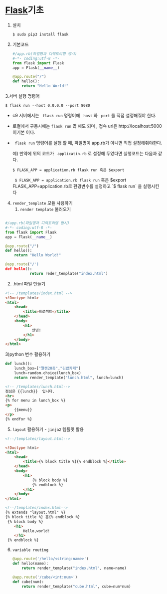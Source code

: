 

  #  [Flask](http://flask.pocoo.org/)기초



1. 설치

   ```
   $ sudo pip3 install flask
   ```


2. 기본코드

   ``` python
   #/app.rb(파일명과 디렉토리명 명시)
   #-*- coding:utf-8 -*-
   from flask import Flask
   app = Flask(__name__)
   
   @app.route("/")
   def hello():
       return "Hello World!"
   
   ```

3.서버 실행 명령어

```
$ flask run --host 0.0.0.0 --port 8080
```

* c9 서버에서는 ` flask run`  명령어에 ` host` 와 ` port` 를 직접 설정해줘야 한다.

* 로컬에서 구동시에는 `flask run` 많  해도 되며 , 접속 url은 http://localhost:5000 이기본 이다.

* ` flask run`  명령어를 실행 할 때, 파일명이 app.rb가 아니면 직접 설정해줘야한다.

  예) 만약에 위의 코드가 ` applicatin.rb` 로 설정해 두었다면 실행코드는 다음과 같다.

  ```
  $ FLASK_APP = application.rb flask run 혹은 $export 
  ```

  ` $ FLASK_APP = application.rb flask run`  혹은 $export FLASK_APP=application.rb로 환경변수를 설정하고 `$ flask run` 을 실행시킨다

4. `render_template`  모듈 사용하기
   1.  `render template` 불러오기

```python

#/app.rb(파일명과 디렉토리명 명시)
#-*- coding:utf-8 -*-
from flask import Flask
app = Flask(__name__)

@app.route("/")
def hello():
    return "Hello World!"

@app.route("/')
def hello():
           return reder_template("index.html")
```

2) .html 파일 만들기

```html
<!-- /templates/index.html -->
<!Doctype html>
<html>
    <head>
        <title>프로젝트</title>
    </head>
    <body>
        <h1>
            안녕!
        </h1>
    </body>
</html>
```

3)python 변수 활용하기

```python
def lunch():
    lunch_box=["멀캠20층","김밥카페"]
    lunch=random.choice(lunch_box)
    return render_template("lunch.html", lunch=lunch)
```

```html
<!-- /templates/lunch.html-->
점심은 {{lunch}}  입니다.
<hr>
{% for menu in lunch_box %}
<p>
    {{menu}}
</p>
{% endfor %}

```



5. `layout` 활용하기 - `jinja2`  템플릿 활용

```html
<!--/templates/layout.html-->

<!Doctype html>
<html>
    <head>
        <title>{% block title %}{% endblock %}</title>
    </head>
    <body>
        <h1>
            {% block body %}
            {% endblock %}
        </h1>
    </body>
</html>

```

```html
<!--/templates/index.html-->
{% extends "layout.html" %}
{% block title %} 홈{% endblock %}
 {% block body %}
	<h1>
        Hello,world!	
	</h1>
 {% endblock %}
```



6. `variable routing` 

   ```python
   @app.route('/hello/<string:name>')
   def hello(name):
       return render_template("index.html", name=name)
   
   @app.route('/cube/<int:num>')
   def cube(num):
       return render_template("cube.html", cube=num*num)
   ```


